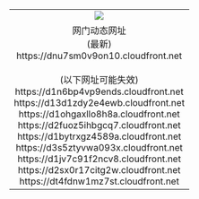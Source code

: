 ﻿<table>
  <tr></tr>
  <tr><td colspan=2 align=center><img src="https://dnu7sm0v9on10.cloudfront.net/Up/oGate.jpg" /></td></tr>
  <tr><td colspan=2 align=center>网门动态网址<br/>(最新)
<br>https://dnu7sm0v9on10.cloudfront.net
<br/><br/>(以下网址可能失效)
<br>https://d1n6bp4vp9ends.cloudfront.net
<br>https://d13d1zdy2e4ewb.cloudfront.net
<br>https://d1ohgaxllo8h8a.cloudfront.net
<br>https://d2fuoz5ihbgcq7.cloudfront.net
<br>https://d1bytrxgz4589a.cloudfront.net
<br>https://d3s5ztyvwa093x.cloudfront.net
<br>https://d1jv7c91f2ncv8.cloudfront.net
<br>https://d2sx0r17citg2w.cloudfront.net
<br>https://dt4fdnw1mz7st.cloudfront.net
    </td>
  </tr>
</table>
